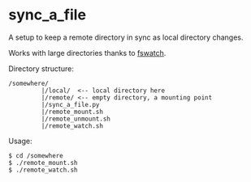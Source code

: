 sync_a_file
===========

A setup to keep a remote directory in sync as local directory changes.

Works with large directories thanks to [fswatch](https://github.com/emcrisostomo/fswatch).

Directory structure:

    /somewhere/
             |/local/  <-- local directory here
             |/remote/ <-- empty directory, a mounting point
             |/sync_a_file.py
             |/remote_mount.sh
             |/remote_unmount.sh
             |/remote_watch.sh
             
Usage:

    $ cd /somewhere
    $ ./remote_mount.sh
    $ ./remote_watch.sh
    
